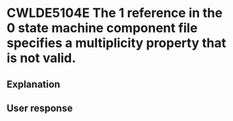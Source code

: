 # CWLDE5104E The 1 reference in the 0 state machine component file specifies a multiplicity property that is not valid.

## Explanation

## User response